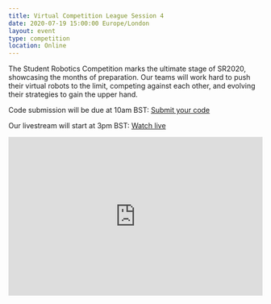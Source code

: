 ```yaml
---
title: Virtual Competition League Session 4
date: 2020-07-19 15:00:00 Europe/London
layout: event
type: competition
location: Online
---
```


The Student Robotics Competition marks the ultimate stage of SR2020, showcasing the months of preparation. Our teams will work hard to push their virtual robots to the limit, competing against each other, and evolving their strategies to gain the upper hand.

Code submission will be due at 10am BST: [Submit your code](https://studentrobotics.org/code-submitter/)

Our livestream will start at 3pm BST: [Watch live](https://youtu.be/Y4h5P47j8jM)

<iframe width="100%" height="315" src="https://www.youtube.com/embed/Y4h5P47j8jM" frameborder="0" allow="accelerometer; autoplay; encrypted-media; gyroscope; picture-in-picture" allowfullscreen></iframe>
